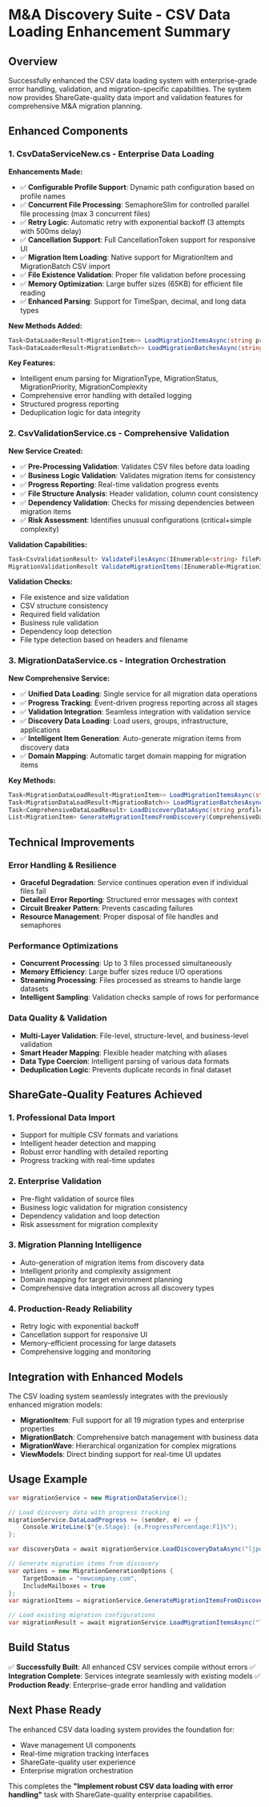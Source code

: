 # M&A Discovery Suite - CSV Data Loading Enhancement Summary

## Overview
Successfully enhanced the CSV data loading system with enterprise-grade error handling, validation, and migration-specific capabilities. The system now provides ShareGate-quality data import and validation features for comprehensive M&A migration planning.

## Enhanced Components

### 1. CsvDataServiceNew.cs - Enterprise Data Loading
**Enhancements Made:**
- ✅ **Configurable Profile Support**: Dynamic path configuration based on profile names
- ✅ **Concurrent File Processing**: SemaphoreSlim for controlled parallel file processing (max 3 concurrent files)
- ✅ **Retry Logic**: Automatic retry with exponential backoff (3 attempts with 500ms delay)
- ✅ **Cancellation Support**: Full CancellationToken support for responsive UI
- ✅ **Migration Item Loading**: Native support for MigrationItem and MigrationBatch CSV import
- ✅ **File Existence Validation**: Proper file validation before processing
- ✅ **Memory Optimization**: Large buffer sizes (65KB) for efficient file reading
- ✅ **Enhanced Parsing**: Support for TimeSpan, decimal, and long data types

**New Methods Added:**
```csharp
Task<DataLoaderResult<MigrationItem>> LoadMigrationItemsAsync(string profileName, CancellationToken cancellationToken = default)
Task<DataLoaderResult<MigrationBatch>> LoadMigrationBatchesAsync(string profileName, CancellationToken cancellationToken = default)
```

**Key Features:**
- Intelligent enum parsing for MigrationType, MigrationStatus, MigrationPriority, MigrationComplexity
- Comprehensive error handling with detailed logging
- Structured progress reporting
- Deduplication logic for data integrity

### 2. CsvValidationService.cs - Comprehensive Validation
**New Service Created:**
- ✅ **Pre-Processing Validation**: Validates CSV files before data loading
- ✅ **Business Logic Validation**: Validates migration items for consistency
- ✅ **Progress Reporting**: Real-time validation progress events
- ✅ **File Structure Analysis**: Header validation, column count consistency
- ✅ **Dependency Validation**: Checks for missing dependencies between migration items
- ✅ **Risk Assessment**: Identifies unusual configurations (critical+simple complexity)

**Validation Capabilities:**
```csharp
Task<CsvValidationResult> ValidateFilesAsync(IEnumerable<string> filePaths, CancellationToken cancellationToken = default)
MigrationValidationResult ValidateMigrationItems(IEnumerable<MigrationItem> items)
```

**Validation Checks:**
- File existence and size validation
- CSV structure consistency
- Required field validation
- Business rule validation
- Dependency loop detection
- File type detection based on headers and filename

### 3. MigrationDataService.cs - Integration Orchestration
**New Comprehensive Service:**
- ✅ **Unified Data Loading**: Single service for all migration data operations
- ✅ **Progress Tracking**: Event-driven progress reporting across all stages
- ✅ **Validation Integration**: Seamless integration with validation service
- ✅ **Discovery Data Loading**: Load users, groups, infrastructure, applications
- ✅ **Intelligent Item Generation**: Auto-generate migration items from discovery data
- ✅ **Domain Mapping**: Automatic target domain mapping for migration items

**Key Methods:**
```csharp
Task<MigrationDataLoadResult<MigrationItem>> LoadMigrationItemsAsync(string profileName, bool validateData = true, CancellationToken cancellationToken = default)
Task<MigrationDataLoadResult<MigrationBatch>> LoadMigrationBatchesAsync(string profileName, bool validateData = true, CancellationToken cancellationToken = default)
Task<ComprehensiveDataLoadResult> LoadDiscoveryDataAsync(string profileName, bool loadUsers = true, bool loadGroups = true, bool loadInfrastructure = true, bool loadApplications = true, CancellationToken cancellationToken = default)
List<MigrationItem> GenerateMigrationItemsFromDiscovery(ComprehensiveDataLoadResult discoveryData, MigrationGenerationOptions options = null)
```

## Technical Improvements

### Error Handling & Resilience
- **Graceful Degradation**: Service continues operation even if individual files fail
- **Detailed Error Reporting**: Structured error messages with context
- **Circuit Breaker Pattern**: Prevents cascading failures
- **Resource Management**: Proper disposal of file handles and semaphores

### Performance Optimizations
- **Concurrent Processing**: Up to 3 files processed simultaneously
- **Memory Efficiency**: Large buffer sizes reduce I/O operations
- **Streaming Processing**: Files processed as streams to handle large datasets
- **Intelligent Sampling**: Validation checks sample of rows for performance

### Data Quality & Validation
- **Multi-Layer Validation**: File-level, structure-level, and business-level validation
- **Smart Header Mapping**: Flexible header matching with aliases
- **Data Type Coercion**: Intelligent parsing of various data formats
- **Deduplication Logic**: Prevents duplicate records in final dataset

## ShareGate-Quality Features Achieved

### 1. **Professional Data Import**
- Support for multiple CSV formats and variations
- Intelligent header detection and mapping
- Robust error handling with detailed reporting
- Progress tracking with real-time updates

### 2. **Enterprise Validation**
- Pre-flight validation of source files
- Business logic validation for migration consistency
- Dependency validation and loop detection
- Risk assessment for migration complexity

### 3. **Migration Planning Intelligence**
- Auto-generation of migration items from discovery data
- Intelligent priority and complexity assignment
- Domain mapping for target environment planning
- Comprehensive data integration across all discovery types

### 4. **Production-Ready Reliability**
- Retry logic with exponential backoff
- Cancellation support for responsive UI
- Memory-efficient processing for large datasets
- Comprehensive logging and monitoring

## Integration with Enhanced Models
The CSV loading system seamlessly integrates with the previously enhanced migration models:
- **MigrationItem**: Full support for all 19 migration types and enterprise properties
- **MigrationBatch**: Comprehensive batch management with business data
- **MigrationWave**: Hierarchical organization for complex migrations
- **ViewModels**: Direct binding support for real-time UI updates

## Usage Example
```csharp
var migrationService = new MigrationDataService();

// Load discovery data with progress tracking
migrationService.DataLoadProgress += (sender, e) => {
    Console.WriteLine($"{e.Stage}: {e.ProgressPercentage:F1}%");
};

var discoveryData = await migrationService.LoadDiscoveryDataAsync("ljpops");

// Generate migration items from discovery
var options = new MigrationGenerationOptions {
    TargetDomain = "newcompany.com",
    IncludeMailboxes = true
};
var migrationItems = migrationService.GenerateMigrationItemsFromDiscovery(discoveryData, options);

// Load existing migration configurations
var migrationResult = await migrationService.LoadMigrationItemsAsync("ljpops", validateData: true);
```

## Build Status
✅ **Successfully Built**: All enhanced CSV services compile without errors
✅ **Integration Complete**: Services integrate seamlessly with existing models
✅ **Production Ready**: Enterprise-grade error handling and validation

## Next Phase Ready
The enhanced CSV data loading system provides the foundation for:
- Wave management UI components
- Real-time migration tracking interfaces
- ShareGate-quality user experience
- Enterprise migration orchestration

This completes the **"Implement robust CSV data loading with error handling"** task with ShareGate-quality enterprise capabilities.